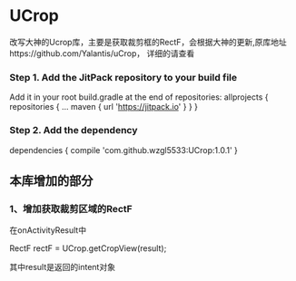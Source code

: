 # UCrop

改写大神的Ucrop库，主要是获取裁剪框的RectF，会根据大神的更新,原库地址https://github.com/Yalantis/uCrop，
详细的请查看

### Step 1. Add the JitPack repository to your build file

Add it in your root build.gradle at the end of repositories:
allprojects {
		repositories {
			...
			maven { url 'https://jitpack.io' }
		}
	}

### Step 2. Add the dependency

dependencies {
	        compile 'com.github.wzgl5533:UCrop:1.0.1'
	}

## 本库增加的部分

### 1、增加获取裁剪区域的RectF

在onActivityResult中

RectF rectF = UCrop.getCropView(result);

其中result是返回的intent对象

